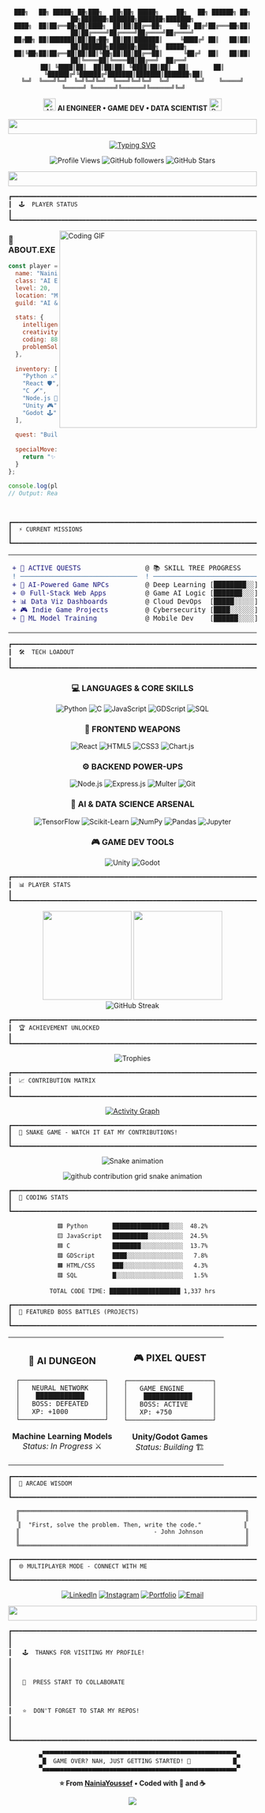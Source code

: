 <div align="center">

```
███╗   ██╗ █████╗ ██╗███╗   ██╗██╗ █████╗     ██╗   ██╗ ██████╗ ██╗   ██╗███████╗███████╗███████╗███████╗
████╗  ██║██╔══██╗██║████╗  ██║██║██╔══██╗    ╚██╗ ██╔╝██╔═══██╗██║   ██║██╔════╝██╔════╝██╔════╝██╔════╝
██╔██╗ ██║███████║██║██╔██╗ ██║██║███████║     ╚████╔╝ ██║   ██║██║   ██║███████╗███████╗█████╗  █████╗  
██║╚██╗██║██╔══██║██║██║╚██╗██║██║██╔══██║      ╚██╔╝  ██║   ██║██║   ██║╚════██║╚════██║██╔══╝  ██╔══╝  
██║ ╚████║██║  ██║██║██║ ╚████║██║██║  ██║       ██║   ╚██████╔╝╚██████╔╝███████║███████║███████╗██║     
╚═╝  ╚═══╝╚═╝  ╚═╝╚═╝╚═╝  ╚═══╝╚═╝╚═╝  ╚═╝       ╚═╝    ╚═════╝  ╚═════╝ ╚══════╝╚══════╝╚══════╝╚═╝     
```

<img src="https://raw.githubusercontent.com/Tarikul-Islam-Anik/Animated-Fluent-Emojis/master/Emojis/Smilies/Alien%20Monster.png" alt="Alien Monster" width="25" /> **AI ENGINEER • GAME DEV • DATA SCIENTIST** <img src="https://raw.githubusercontent.com/Tarikul-Islam-Anik/Animated-Fluent-Emojis/master/Emojis/Smilies/Robot.png" alt="Robot" width="25" />

<img src="https://i.imgur.com/dBaSKWF.gif" height="30" width="100%">

[![Typing SVG](https://readme-typing-svg.demolab.com?font=Press+Start+2P&size=20&duration=3000&pause=1000&color=00FF41&center=true&vCenter=true&repeat=true&width=800&height=100&lines=READY+PLAYER+ONE+%F0%9F%95%B9%EF%B8%8F;BUILDING+AI+POWERED+GAMES+%F0%9F%8E%AE;CODING+THE+FUTURE+%F0%9F%92%BB;GAME+OVER%3F+TRY+AGAIN!+%F0%9F%94%A5)](https://git.io/typing-svg)

![Profile Views](https://komarev.com/ghpvc/?username=NainiaYoussef&color=brightgreen&style=plastic&label=VISITORS)
![GitHub followers](https://img.shields.io/github/followers/NainiaYoussef?label=FOLLOWERS&style=plastic&color=yellow)
![GitHub Stars](https://img.shields.io/github/stars/NainiaYoussef?label=STARS&style=plastic&color=red)

<img src="https://i.imgur.com/dBaSKWF.gif" height="30" width="100%">

</div>

```
┏━━━━━━━━━━━━━━━━━━━━━━━━━━━━━━━━━━━━━━━━━━━━━━━━━━━━━━━━━━━━━━━━━━━━━━━━━━━━━━━━━━┓
┃  🕹️  PLAYER STATUS                                                              ┃
┗━━━━━━━━━━━━━━━━━━━━━━━━━━━━━━━━━━━━━━━━━━━━━━━━━━━━━━━━━━━━━━━━━━━━━━━━━━━━━━━━━━┛
```

<img align="right" alt="Coding GIF" width="400" src="https://media.giphy.com/media/qgQUggAC3Pfv687qPC/giphy.gif">

### 👾 ABOUT.EXE

```javascript
const player = {
  name: "Nainia Youssef",
  class: "AI Engineer",
  level: 20,
  location: "Morocco 🇲🇦",
  guild: "AI & Data Science",
  
  stats: {
    intelligence: 95,
    creativity: 92,
    coding: 88,
    problemSolving: 90
  },
  
  inventory: [
    "Python ⚔️",
    "React 🛡️",
    "C 🗡️",
    "Node.js 🏹",
    "Unity 🎮",
    "Godot 🕹️"
  ],
  
  quest: "Build AI that dreams in pixels",
  
  specialMove: function() {
    return "✨ NEURAL NETWORK BLAST! ✨";
  }
};

console.log(player.specialMove());
// Output: Ready to code the future! 🚀
```

<br clear="right"/>

```
┏━━━━━━━━━━━━━━━━━━━━━━━━━━━━━━━━━━━━━━━━━━━━━━━━━━━━━━━━━━━━━━━━━━━━━━━━━━━━━━━━━━┓
┃  ⚡ CURRENT MISSIONS                                                             ┃
┗━━━━━━━━━━━━━━━━━━━━━━━━━━━━━━━━━━━━━━━━━━━━━━━━━━━━━━━━━━━━━━━━━━━━━━━━━━━━━━━━━━┛
```

<table>
  <tr>
    <td width="50%">
      
```diff
+ 🎯 ACTIVE QUESTS
! ─────────────────────────────
+ 🤖 AI-Powered Game NPCs
+ 🌐 Full-Stack Web Apps
+ 📊 Data Viz Dashboards
+ 🎮 Indie Game Projects
+ 🧠 ML Model Training
```

  </td>
    <td width="50%">
      
```diff
@ 📚 SKILL TREE PROGRESS
! ─────────────────────────────
@ Deep Learning [████████░░] 80%
@ Game AI Logic [███████░░░] 70%
@ Cloud DevOps  [█████░░░░░] 50%
@ Cybersecurity [████░░░░░░] 40%
@ Mobile Dev    [██████░░░░] 60%
```

  </td>
  </tr>
</table>

```
┏━━━━━━━━━━━━━━━━━━━━━━━━━━━━━━━━━━━━━━━━━━━━━━━━━━━━━━━━━━━━━━━━━━━━━━━━━━━━━━━━━━┓
┃  🛠️  TECH LOADOUT                                                                ┃
┗━━━━━━━━━━━━━━━━━━━━━━━━━━━━━━━━━━━━━━━━━━━━━━━━━━━━━━━━━━━━━━━━━━━━━━━━━━━━━━━━━━┛
```

<div align="center">

### 💻 LANGUAGES & CORE SKILLS
![Python](https://img.shields.io/badge/Python-3776AB?style=flat-square&logo=python&logoColor=black&labelColor=FFD343)
![C](https://img.shields.io/badge/C-00599C?style=flat-square&logo=c&logoColor=white&labelColor=A8B9CC)
![JavaScript](https://img.shields.io/badge/JavaScript-F7DF1E?style=flat-square&logo=javascript&logoColor=black&labelColor=323330)
![GDScript](https://img.shields.io/badge/GDScript-478CBF?style=flat-square&logo=godot-engine&logoColor=white&labelColor=355570)
![SQL](https://img.shields.io/badge/SQL-4479A1?style=flat-square&logo=mysql&logoColor=white&labelColor=00758F)

### 🎨 FRONTEND WEAPONS
![React](https://img.shields.io/badge/React-61DAFB?style=flat-square&logo=react&logoColor=black&labelColor=20232A)
![HTML5](https://img.shields.io/badge/HTML5-E34F26?style=flat-square&logo=html5&logoColor=white&labelColor=8B0000)
![CSS3](https://img.shields.io/badge/CSS3-1572B6?style=flat-square&logo=css3&logoColor=white&labelColor=0066B6)
![Chart.js](https://img.shields.io/badge/Chart.js-FF6384?style=flat-square&logo=chartdotjs&logoColor=white&labelColor=FF2D55)

### ⚙️ BACKEND POWER-UPS
![Node.js](https://img.shields.io/badge/Node.js-339933?style=flat-square&logo=nodedotjs&logoColor=white&labelColor=026E00)
![Express.js](https://img.shields.io/badge/Express.js-000000?style=flat-square&logo=express&logoColor=white&labelColor=444444)
![Multer](https://img.shields.io/badge/Multer-FF6C37?style=flat-square&logoColor=white&labelColor=CC4E29)
![Git](https://img.shields.io/badge/Git-F05032?style=flat-square&logo=git&logoColor=white&labelColor=DE4C36)

### 🧠 AI & DATA SCIENCE ARSENAL
![TensorFlow](https://img.shields.io/badge/TensorFlow-FF6F00?style=flat-square&logo=tensorflow&logoColor=white&labelColor=425066)
![Scikit-Learn](https://img.shields.io/badge/Scikit_Learn-F7931E?style=flat-square&logo=scikit-learn&logoColor=white&labelColor=3499CD)
![NumPy](https://img.shields.io/badge/NumPy-013243?style=flat-square&logo=numpy&logoColor=white&labelColor=4DABCF)
![Pandas](https://img.shields.io/badge/Pandas-150458?style=flat-square&logo=pandas&logoColor=white&labelColor=130654)
![Jupyter](https://img.shields.io/badge/Jupyter-F37626?style=flat-square&logo=jupyter&logoColor=white&labelColor=4E4E4E)

### 🎮 GAME DEV TOOLS
![Unity](https://img.shields.io/badge/Unity-FFFFFF?style=flat-square&logo=unity&logoColor=black&labelColor=222C37)
![Godot](https://img.shields.io/badge/Godot-478CBF?style=flat-square&logo=godot-engine&logoColor=white&labelColor=355570)

</div>

```
┏━━━━━━━━━━━━━━━━━━━━━━━━━━━━━━━━━━━━━━━━━━━━━━━━━━━━━━━━━━━━━━━━━━━━━━━━━━━━━━━━━━┓
┃  📊 PLAYER STATS                                                                 ┃
┗━━━━━━━━━━━━━━━━━━━━━━━━━━━━━━━━━━━━━━━━━━━━━━━━━━━━━━━━━━━━━━━━━━━━━━━━━━━━━━━━━━┛
```

<div align="center">
  <img height="180em" src="https://github-readme-stats.vercel.app/api?username=NainiaYoussef&show_icons=true&theme=chartreuse-dark&include_all_commits=true&count_private=true&hide_border=true&bg_color=0a0a0a&title_color=00ff41&icon_color=00ff41&text_color=00ff41&border_radius=0"/>
  <img height="180em" src="https://github-readme-stats.vercel.app/api/top-langs/?username=NainiaYoussef&layout=compact&langs_count=8&theme=chartreuse-dark&hide_border=true&bg_color=0a0a0a&title_color=00ff41&text_color=00ff41&border_radius=0"/>
</div>

<div align="center">
  <img src="https://github-readme-streak-stats.herokuapp.com/?user=NainiaYoussef&theme=dark&hide_border=true&background=0a0a0a&ring=00ff41&fire=00ff41&currStreakLabel=00ff41&border_radius=0&stroke=00ff41&sideNums=00ff41&sideLabels=00ff41&dates=00ff41&currStreakNum=00ff41" alt="GitHub Streak"/>
</div>

```
┏━━━━━━━━━━━━━━━━━━━━━━━━━━━━━━━━━━━━━━━━━━━━━━━━━━━━━━━━━━━━━━━━━━━━━━━━━━━━━━━━━━┓
┃  🏆 ACHIEVEMENT UNLOCKED                                                         ┃
┗━━━━━━━━━━━━━━━━━━━━━━━━━━━━━━━━━━━━━━━━━━━━━━━━━━━━━━━━━━━━━━━━━━━━━━━━━━━━━━━━━━┛
```

<div align="center">
  
![Trophies](https://github-profile-trophy.vercel.app/?username=NainiaYoussef&theme=matrix&no-frame=true&no-bg=true&margin-w=10&margin-h=10&column=7&row=1)

</div>

```
┏━━━━━━━━━━━━━━━━━━━━━━━━━━━━━━━━━━━━━━━━━━━━━━━━━━━━━━━━━━━━━━━━━━━━━━━━━━━━━━━━━━┓
┃  📈 CONTRIBUTION MATRIX                                                          ┃
┗━━━━━━━━━━━━━━━━━━━━━━━━━━━━━━━━━━━━━━━━━━━━━━━━━━━━━━━━━━━━━━━━━━━━━━━━━━━━━━━━━━┛
```

<div align="center">

[![Activity Graph](https://github-readme-activity-graph.vercel.app/graph?username=NainiaYoussef&bg_color=0a0a0a&color=00ff41&line=00ff41&point=ffffff&area=true&hide_border=true&custom_title=COMMITS%20OVER%20TIME&area_color=00ff41)](https://github.com/NainiaYoussef)

</div>

```
┏━━━━━━━━━━━━━━━━━━━━━━━━━━━━━━━━━━━━━━━━━━━━━━━━━━━━━━━━━━━━━━━━━━━━━━━━━━━━━━━━━━┓
┃  🐍 SNAKE GAME - WATCH IT EAT MY CONTRIBUTIONS!                                 ┃
┗━━━━━━━━━━━━━━━━━━━━━━━━━━━━━━━━━━━━━━━━━━━━━━━━━━━━━━━━━━━━━━━━━━━━━━━━━━━━━━━━━━┛
```

<div align="center">

![Snake animation](https://raw.githubusercontent.com/platane/snk/output/github-contribution-grid-snake-dark.svg)

<picture>
  <source media="(prefers-color-scheme: dark)" srcset="https://raw.githubusercontent.com/platane/platane/output/github-contribution-grid-snake-dark.svg">
  <source media="(prefers-color-scheme: light)" srcset="https://raw.githubusercontent.com/platane/platane/output/github-contribution-grid-snake.svg">
  <img alt="github contribution grid snake animation" src="https://raw.githubusercontent.com/platane/platane/output/github-contribution-grid-snake.svg">
</picture>

</div>

```
┏━━━━━━━━━━━━━━━━━━━━━━━━━━━━━━━━━━━━━━━━━━━━━━━━━━━━━━━━━━━━━━━━━━━━━━━━━━━━━━━━━━┓
┃  💾 CODING STATS                                                                 ┃
┗━━━━━━━━━━━━━━━━━━━━━━━━━━━━━━━━━━━━━━━━━━━━━━━━━━━━━━━━━━━━━━━━━━━━━━━━━━━━━━━━━━┛
```

<div align="center">

```text
🟩 Python       ████████████████░░░░  48.2%
🟨 JavaScript   ██████████░░░░░░░░░░  24.5%
🟦 C            ████████░░░░░░░░░░░░  13.7%
🟪 GDScript     ████░░░░░░░░░░░░░░░░   7.8%
🟧 HTML/CSS     ███░░░░░░░░░░░░░░░░░   4.3%
🟥 SQL          █░░░░░░░░░░░░░░░░░░░   1.5%
```

```
TOTAL CODE TIME: ████████████████████ 1,337 hrs
```

</div>

```
┏━━━━━━━━━━━━━━━━━━━━━━━━━━━━━━━━━━━━━━━━━━━━━━━━━━━━━━━━━━━━━━━━━━━━━━━━━━━━━━━━━━┓
┃  🎯 FEATURED BOSS BATTLES (PROJECTS)                                            ┃
┗━━━━━━━━━━━━━━━━━━━━━━━━━━━━━━━━━━━━━━━━━━━━━━━━━━━━━━━━━━━━━━━━━━━━━━━━━━━━━━━━━━┛
```

<div align="center">

<table>
<tr>
<td width="50%" align="center">

### 🤖 AI DUNGEON
```
┌─────────────────────┐
│   NEURAL NETWORK    │
│    ████████████     │
│   BOSS: DEFEATED    │
│   XP: +1000         │
└─────────────────────┘
```
**Machine Learning Models**  
*Status: In Progress* ⚔️

</td>
<td width="50%" align="center">

### 🎮 PIXEL QUEST
```
┌─────────────────────┐
│   GAME ENGINE       │
│    ████████████     │
│   BOSS: ACTIVE      │
│   XP: +750          │
└─────────────────────┘
```
**Unity/Godot Games**  
*Status: Building* 🏗️

</td>
</tr>
</table>

</div>

```
┏━━━━━━━━━━━━━━━━━━━━━━━━━━━━━━━━━━━━━━━━━━━━━━━━━━━━━━━━━━━━━━━━━━━━━━━━━━━━━━━━━━┓
┃  💬 ARCADE WISDOM                                                                ┃
┗━━━━━━━━━━━━━━━━━━━━━━━━━━━━━━━━━━━━━━━━━━━━━━━━━━━━━━━━━━━━━━━━━━━━━━━━━━━━━━━━━━┛
```

<div align="center">

```
╔════════════════════════════════════════════════════════════════╗
║                                                                ║
║  "First, solve the problem. Then, write the code."            ║
║                                      - John Johnson            ║
║                                                                ║
╚════════════════════════════════════════════════════════════════╝
```

</div>

```
┏━━━━━━━━━━━━━━━━━━━━━━━━━━━━━━━━━━━━━━━━━━━━━━━━━━━━━━━━━━━━━━━━━━━━━━━━━━━━━━━━━━┓
┃  🌐 MULTIPLAYER MODE - CONNECT WITH ME                                          ┃
┗━━━━━━━━━━━━━━━━━━━━━━━━━━━━━━━━━━━━━━━━━━━━━━━━━━━━━━━━━━━━━━━━━━━━━━━━━━━━━━━━━━┛
```

<div align="center">

[![LinkedIn](https://img.shields.io/badge/LinkedIn-0077B5?style=for-the-badge&logo=linkedin&logoColor=white&labelColor=000000)](https://linkedin.com/in/nainia-youssef)
[![Instagram](https://img.shields.io/badge/Instagram-E4405F?style=for-the-badge&logo=instagram&logoColor=white&labelColor=000000)](https://instagram.com/nainia.youssef)
[![Portfolio](https://img.shields.io/badge/Portfolio-00FF41?style=for-the-badge&logo=About.me&logoColor=black&labelColor=000000)](#)
[![Email](https://img.shields.io/badge/Email-D14836?style=for-the-badge&logo=gmail&logoColor=white&labelColor=000000)](mailto:your.email@example.com)

<img src="https://i.imgur.com/dBaSKWF.gif" height="30" width="100%">

</div>

```
┏━━━━━━━━━━━━━━━━━━━━━━━━━━━━━━━━━━━━━━━━━━━━━━━━━━━━━━━━━━━━━━━━━━━━━━━━━━━━━━━━━━┓
┃                                                                                  ┃
┃   🕹️  THANKS FOR VISITING MY PROFILE!                                           ┃
┃                                                                                  ┃
┃   💚  PRESS START TO COLLABORATE                                                ┃
┃                                                                                  ┃
┃   ⭐  DON'T FORGET TO STAR MY REPOS!                                            ┃
┃                                                                                  ┃
┗━━━━━━━━━━━━━━━━━━━━━━━━━━━━━━━━━━━━━━━━━━━━━━━━━━━━━━━━━━━━━━━━━━━━━━━━━━━━━━━━━━┛
```

<div align="center">

```
    ▄▀▀▀▀▀▀▀▀▀▀▀▀▀▀▀▀▀▀▀▀▀▀▀▀▀▀▀▀▀▀▀▀▀▀▀▀▀▀▀▀▀▀▀▀▀▀▀▀▀▀▀▀▀▀▀▄
    █  GAME OVER? NAH, JUST GETTING STARTED! 🚀            █
    ▀▄▄▄▄▄▄▄▄▄▄▄▄▄▄▄▄▄▄▄▄▄▄▄▄▄▄▄▄▄▄▄▄▄▄▄▄▄▄▄▄▄▄▄▄▄▄▄▄▄▄▄▄▄▄▄▀
```

**⭐ From [NainiaYoussef](https://github.com/NainiaYoussef) • Coded with 💚 and ☕**

<img src="https://raw.githubusercontent.com/Trilokia/Trilokia/379277808c61ef204768a61bbc5d25bc7798ccf1/bottom_header.svg">

</div>
